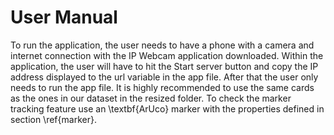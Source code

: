 # User Manual

To run the application, the user needs to have a phone with a camera
and internet connection with the IP Webcam application downloaded.
Within the application, the user will have to hit the Start server button
and copy the IP address displayed to the url variable in the app file. After
that the user only needs to run the app file. It is highly recommended to
use the same cards as the ones in our dataset in the resized folder.
To check the marker tracking feature use an \textbf{ArUco} marker with the properties defined in section \ref{marker}.
